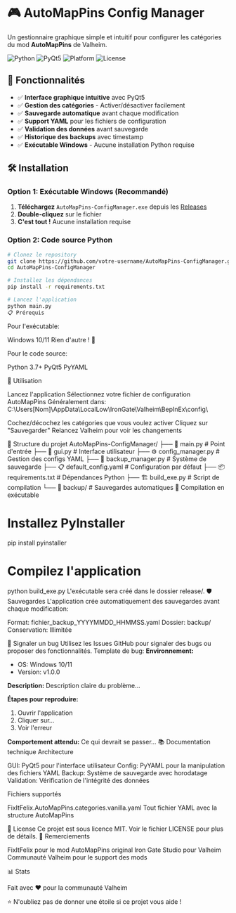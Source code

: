 # 🎮 AutoMapPins Config Manager

Un gestionnaire graphique simple et intuitif pour configurer les catégories du mod **AutoMapPins** de Valheim.

![Python](https://img.shields.io/badge/Python-3.7%2B-blue)
![PyQt5](https://img.shields.io/badge/GUI-PyQt5-green)
![Platform](https://img.shields.io/badge/Platform-Windows-lightgrey)
![License](https://img.shields.io/badge/License-MIT-yellow)

## 🚀 Fonctionnalités

- ✅ **Interface graphique intuitive** avec PyQt5
- ✅ **Gestion des catégories** - Activer/désactiver facilement
- ✅ **Sauvegarde automatique** avant chaque modification
- ✅ **Support YAML** pour les fichiers de configuration
- ✅ **Validation des données** avant sauvegarde
- ✅ **Historique des backups** avec timestamp
- ✅ **Exécutable Windows** - Aucune installation Python requise

## 🛠️ Installation

### Option 1: Exécutable Windows (Recommandé)
1. **Téléchargez** `AutoMapPins-ConfigManager.exe` depuis les [Releases](../../releases)
2. **Double-cliquez** sur le fichier
3. **C'est tout !** Aucune installation requise

### Option 2: Code source Python
```bash
# Clonez le repository
git clone https://github.com/votre-username/AutoMapPins-ConfigManager.git
cd AutoMapPins-ConfigManager

# Installez les dépendances
pip install -r requirements.txt

# Lancez l'application
python main.py
📋 Prérequis
```
Pour l'exécutable:

Windows 10/11
Rien d'autre ! 🎉

Pour le code source:

Python 3.7+
PyQt5
PyYAML

🎯 Utilisation

Lancez l'application
Sélectionnez votre fichier de configuration AutoMapPins
Généralement dans: C:\Users\[Nom]\AppData\LocalLow\IronGate\Valheim\BepInEx\config\


Cochez/décochez les catégories que vous voulez activer
Cliquez sur "Sauvegarder"
Relancez Valheim pour voir les changements

📁 Structure du projet
AutoMapPins-ConfigManager/
├── 📄 main.py                    # Point d'entrée
├── 🎨 gui.py                     # Interface utilisateur
├── ⚙️ config_manager.py          # Gestion des configs YAML
├── 💾 backup_manager.py          # Système de sauvegarde
├── 📋 default_config.yaml        # Configuration par défaut
├── 📦 requirements.txt           # Dépendances Python
├── 🏗️ build_exe.py              # Script de compilation
└── 📁 backup/                    # Sauvegardes automatiques
🔧 Compilation en exécutable
# Installez PyInstaller
pip install pyinstaller

# Compilez l'application
python build_exe.py
L'exécutable sera créé dans le dossier release/.
🛡️ Sauvegardes
L'application crée automatiquement des sauvegardes avant chaque modification:

Format: fichier_backup_YYYYMMDD_HHMMSS.yaml
Dossier: backup/
Conservation: Illimitée

🐛 Signaler un bug
Utilisez les Issues GitHub pour signaler des bugs ou proposer des fonctionnalités.
Template de bug:
**Environnement:**
- OS: Windows 10/11
- Version: v1.0.0

**Description:**
Description claire du problème...

**Étapes pour reproduire:**
1. Ouvrir l'application
2. Cliquer sur...
3. Voir l'erreur

**Comportement attendu:**
Ce qui devrait se passer...
📚 Documentation technique
Architecture

GUI: PyQt5 pour l'interface utilisateur
Config: PyYAML pour la manipulation des fichiers YAML
Backup: Système de sauvegarde avec horodatage
Validation: Vérification de l'intégrité des données

Fichiers supportés

FixItFelix.AutoMapPins.categories.vanilla.yaml
Tout fichier YAML avec la structure AutoMapPins

📄 License
Ce projet est sous licence MIT. Voir le fichier LICENSE pour plus de détails.
🙏 Remerciements

FixItFelix pour le mod AutoMapPins original
Iron Gate Studio pour Valheim
Communauté Valheim pour le support des mods

📊 Stats






  Fait avec ❤️ pour la communauté Valheim



  ⭐ N'oubliez pas de donner une étoile si ce projet vous aide !
